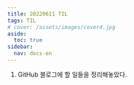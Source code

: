 ```yaml
---
title: 20220611 TIL
tags: TIL
# cover: /assets/images/cover4.jpg
aside:
  toc: true
sidebar:
  nav: docs-en
---
```


<!--more-->
1. GitHub 블로그에 할 일들을 정리해놓았다.
